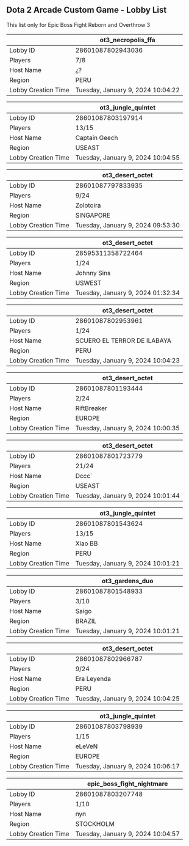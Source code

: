 ## Dota 2 Arcade Custom Game - Lobby List

This list only for Epic Boss Fight Reborn and Overthrow 3

|  | ot3_necropolis_ffa |
| ------ | ------ |
| Lobby ID | 28601087802943036 |
| Players | 7/8 |
| Host Name | ¿? |
| Region | PERU |
| Lobby Creation Time | Tuesday, January 9, 2024 10:04:22 |


|  | ot3_jungle_quintet |
| ------ | ------ |
| Lobby ID | 28601087803197914 |
| Players | 13/15 |
| Host Name | Captain Geech |
| Region | USEAST |
| Lobby Creation Time | Tuesday, January 9, 2024 10:04:55 |


|  | ot3_desert_octet |
| ------ | ------ |
| Lobby ID | 28601087797833935 |
| Players | 9/24 |
| Host Name | Zolotoira |
| Region | SINGAPORE |
| Lobby Creation Time | Tuesday, January 9, 2024 09:53:30 |


|  | ot3_desert_octet |
| ------ | ------ |
| Lobby ID | 28595311358722464 |
| Players | 1/24 |
| Host Name | Johnny Sins |
| Region | USWEST |
| Lobby Creation Time | Tuesday, January 9, 2024 01:32:34 |


|  | ot3_desert_octet |
| ------ | ------ |
| Lobby ID | 28601087802953961 |
| Players | 1/24 |
| Host Name | SCUERO EL TERROR DE ILABAYA |
| Region | PERU |
| Lobby Creation Time | Tuesday, January 9, 2024 10:04:23 |


|  | ot3_desert_octet |
| ------ | ------ |
| Lobby ID | 28601087801193444 |
| Players | 2/24 |
| Host Name | RiftBreaker |
| Region | EUROPE |
| Lobby Creation Time | Tuesday, January 9, 2024 10:00:35 |


|  | ot3_desert_octet |
| ------ | ------ |
| Lobby ID | 28601087801723779 |
| Players | 21/24 |
| Host Name | Dccc` |
| Region | USEAST |
| Lobby Creation Time | Tuesday, January 9, 2024 10:01:44 |


|  | ot3_jungle_quintet |
| ------ | ------ |
| Lobby ID | 28601087801543624 |
| Players | 13/15 |
| Host Name | Xiao BB |
| Region | PERU |
| Lobby Creation Time | Tuesday, January 9, 2024 10:01:21 |


|  | ot3_gardens_duo |
| ------ | ------ |
| Lobby ID | 28601087801548933 |
| Players | 3/10 |
| Host Name | Saigo |
| Region | BRAZIL |
| Lobby Creation Time | Tuesday, January 9, 2024 10:01:21 |


|  | ot3_desert_octet |
| ------ | ------ |
| Lobby ID | 28601087802966787 |
| Players | 9/24 |
| Host Name | Era Leyenda |
| Region | PERU |
| Lobby Creation Time | Tuesday, January 9, 2024 10:04:25 |


|  | ot3_jungle_quintet |
| ------ | ------ |
| Lobby ID | 28601087803798939 |
| Players | 1/15 |
| Host Name | eLeVeN |
| Region | EUROPE |
| Lobby Creation Time | Tuesday, January 9, 2024 10:06:17 |


|  | epic_boss_fight_nightmare |
| ------ | ------ |
| Lobby ID | 28601087803207748 |
| Players | 1/10 |
| Host Name | пуп |
| Region | STOCKHOLM |
| Lobby Creation Time | Tuesday, January 9, 2024 10:04:57 |


